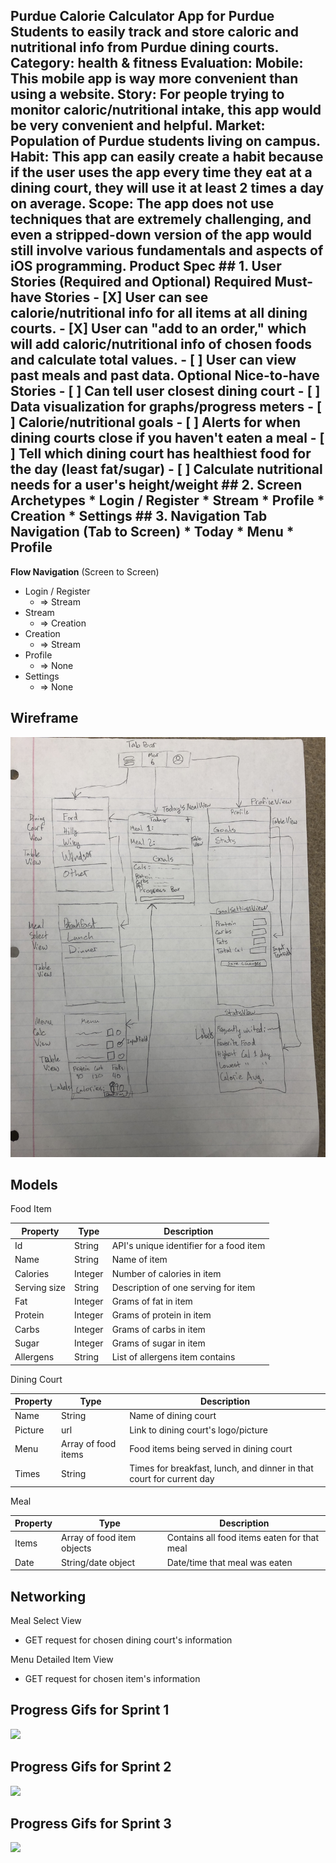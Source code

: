 ## Purdue Calorie Calculator App for Purdue Students to easily track and store caloric and nutritional info from Purdue dining courts.  Category: health & fitness Evaluation: Mobile: This mobile app is way more convenient than using a website.  Story: For people trying to monitor caloric/nutritional intake, this app would be very convenient and helpful.  Market: Population of Purdue students living on campus.  Habit: This app can easily create a habit because if the user uses the app every time they eat at a dining court, they will use it at least 2 times a day on average.  Scope: The app does not use techniques that are extremely challenging, and even a stripped-down version of the app would still involve various fundamentals and aspects of iOS programming.  Product Spec ## 1. User Stories (Required and Optional) **Required Must-have Stories** - [X] User can see calorie/nutritional info for all items at all dining courts.  - [X] User can "add to an order," which will add caloric/nutritional info of chosen foods and calculate total values.  - [ ] User can view past meals and past data.  **Optional Nice-to-have Stories** - [ ] Can tell user closest dining court - [ ] Data visualization for graphs/progress meters - [ ] Calorie/nutritional goals - [ ] Alerts for when dining courts close if you haven't eaten a meal - [ ] Tell which dining court has healthiest food for the day (least fat/sugar) - [ ] Calculate nutritional needs for a user's height/weight ## 2. Screen Archetypes * Login / Register * Stream * Profile * Creation * Settings ## 3. Navigation **Tab Navigation** (Tab to Screen) * Today * Menu * Profile

**Flow Navigation** (Screen to Screen)

 * Login / Register
   * => Stream
 * Stream
   * => Creation
 * Creation
   * => Stream
 * Profile
   * => None
 * Settings
   * => None
   
## Wireframe

![Wireframe](https://github.com/purduenutritioncalculator/PurdueNutritionCalc/blob/master/iOS%20Wireframe.jpg)

## Models

Food Item

|Property|Type|Description|
|---|---|---|
|Id|String|API's unique identifier for a food item|
|Name|String|Name of item|
|Calories|Integer|Number of calories in item|
|Serving size|String|Description of one serving for item|
|Fat|Integer|Grams of fat in item|
|Protein|Integer|Grams of protein in item|
|Carbs|Integer|Grams of carbs in item|
|Sugar|Integer|Grams of sugar in item|
|Allergens|String|List of allergens item contains|

Dining Court

|Property|Type|Description|
|---|---|---|
|Name|String|Name of dining court|
|Picture|url|Link to dining court's logo/picture|
|Menu|Array of food items|Food items being served in dining court|
|Times|String|Times for breakfast, lunch, and dinner in that court for current day|

Meal

|Property|Type|Description|
|---|---|---|
|Items|Array of food item objects|Contains all food items eaten for that meal|
|Date|String/date object|Date/time that meal was eaten|

## Networking

Meal Select View
 * GET request for chosen dining court's information

Menu Detailed Item View
 * GET request for chosen item's information
 
## Progress Gifs for Sprint 1

![](Sprint1Gif.gif)

## Progress Gifs for Sprint 2

![](Sprint2Gif.gif)

## Progress Gifs for Sprint 3

![](Sprint3Gif.gif)
